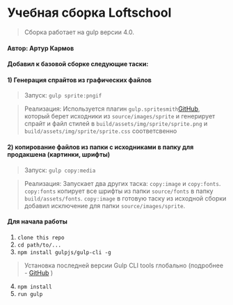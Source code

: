 # Учебная сборка Loftschool

> Сборка работает на gulp версии 4.0. 

#### Автор: Артур Кармов
#### Добавил к базовой сборке следующие таски:
#### 1) Генерация спрайтов из графических файлов
> Запуск: ```gulp sprite:pngif```

> Реализация: Используется плагин ```gulp.spritesmith```[GitHub](https://github.com/twolfson/gulp.spritesmith), который берет исходники из ```source/images/sprite``` и генерирует спрайт и файл стилей в ```build/assets/img/sprite/sprite.png``` и ```build/assets/img/sprite/sprite.css``` соответсвенно
#### 2) копирование файлов из папки с исходниками в папку для продакшена (картинки, шрифты)
> Запуск: ```gulp copy:media```

> Реализация: Запускает два других таска: ```copy:image``` и ```copy:fonts```.
```copy:fonts``` копирует все шрифты из папки ```source/fonts``` в папку ```build/assets/fonts```.
```copy:image``` в готовую таску из исходной сборки добавил исключение для папки ```source/images/sprite```.

#### Для начала работы

1. ```clone this repo```
2. ```cd path/to/...```
3. ```npm install gulpjs/gulp-cli -g```  
> Установка последней версии Gulp CLI tools глобально (подробнее - [GitHub](https://github.com/gulpjs/gulp/blob/4.0/docs/getting-started.md) )

4. ```npm install```
6. ```run gulp``` 

